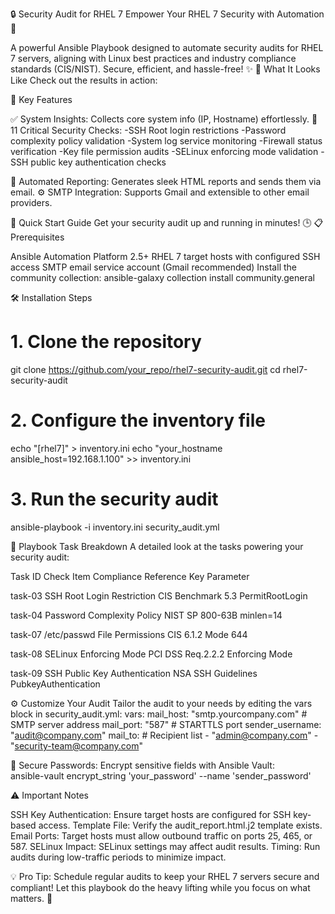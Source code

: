 🔒 Security Audit for RHEL 7
Empower Your RHEL 7 Security with Automation 🚀

A powerful Ansible Playbook designed to automate security audits for RHEL 7 servers, aligning with Linux best practices and industry compliance standards (CIS/NIST). Secure, efficient, and hassle-free! ✨
🎉 What It Looks Like
Check out the results in action:

🌟 Key Features

✅ System Insights: Collects core system info (IP, Hostname) effortlessly.
🔐 11 Critical Security Checks:
-SSH Root login restrictions
-Password complexity policy validation
-System log service monitoring
-Firewall status verification
-Key file permission audits
-SELinux enforcing mode validation
-SSH public key authentication checks


📧 Automated Reporting: Generates sleek HTML reports and sends them via email.
⚙️ SMTP Integration: Supports Gmail and extensible to other email providers.


🚀 Quick Start Guide
Get your security audit up and running in minutes! 🕒
📋 Prerequisites

Ansible Automation Platform 2.5+
RHEL 7 target hosts with configured SSH access
SMTP email service account (Gmail recommended)
Install the community collection:  ansible-galaxy collection install community.general



🛠️ Installation Steps
# 1. Clone the repository
git clone https://github.com/your_repo/rhel7-security-audit.git
cd rhel7-security-audit

# 2. Configure the inventory file
echo "[rhel7]" > inventory.ini
echo "your_hostname ansible_host=192.168.1.100" >> inventory.ini

# 3. Run the security audit
ansible-playbook -i inventory.ini security_audit.yml


📖 Playbook Task Breakdown
A detailed look at the tasks powering your security audit:



Task ID
Check Item
Compliance Reference
Key Parameter



task-03
SSH Root Login Restriction
CIS Benchmark 5.3
PermitRootLogin


task-04
Password Complexity Policy
NIST SP 800-63B
minlen=14


task-07
/etc/passwd File Permissions
CIS 6.1.2
Mode 644


task-08
SELinux Enforcing Mode
PCI DSS Req.2.2.2
Enforcing Mode


task-09
SSH Public Key Authentication
NSA SSH Guidelines
PubkeyAuthentication



⚙️ Customize Your Audit
Tailor the audit to your needs by editing the vars block in security_audit.yml:
vars:
  mail_host: "smtp.yourcompany.com"  # SMTP server address
  mail_port: "587"                   # STARTTLS port
  sender_username: "audit@company.com"
  mail_to:                           # Recipient list
    - "admin@company.com"
    - "security-team@company.com"

🔐 Secure Passwords: Encrypt sensitive fields with Ansible Vault:  
ansible-vault encrypt_string 'your_password' --name 'sender_password'


⚠️ Important Notes

SSH Key Authentication: Ensure target hosts are configured for SSH key-based access.
Template File: Verify the audit_report.html.j2 template exists.
Email Ports: Target hosts must allow outbound traffic on ports 25, 465, or 587.
SELinux Impact: SELinux settings may affect audit results.
Timing: Run audits during low-traffic periods to minimize impact.


💡 Pro Tip: Schedule regular audits to keep your RHEL 7 servers secure and compliant! Let this playbook do the heavy lifting while you focus on what matters. 💪

